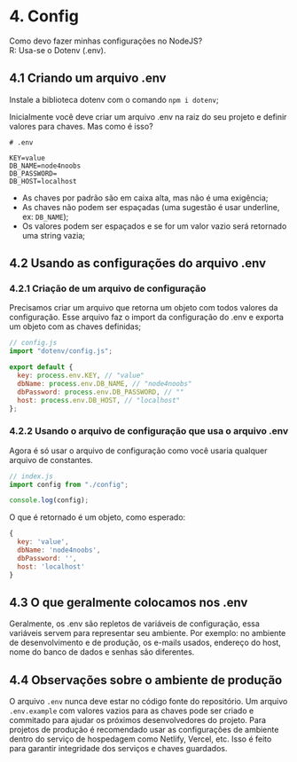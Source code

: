# 4. Config

Como devo fazer minhas configurações no NodeJS?  
R: Usa-se o Dotenv (.env).

## 4.1 Criando um arquivo .env

Instale a biblioteca dotenv com o comando `npm i dotenv`;

Inicialmente você deve criar um arquivo .env na raiz do seu projeto e definir valores para chaves. Mas como é isso?

```
# .env

KEY=value
DB_NAME=node4noobs
DB_PASSWORD=
DB_HOST=localhost
```

- As chaves por padrão são em caixa alta, mas não é uma exigência;
- As chaves não podem ser espaçadas (uma sugestão é usar underline, ex: `DB_NAME`);
- Os valores podem ser espaçados e se for um valor vazio será retornado uma string vazia;

## 4.2 Usando as configurações do arquivo .env

### 4.2.1 Criação de um arquivo de configuração

Precisamos criar um arquivo que retorna um objeto com todos valores da configuração.
Esse arquivo faz o import da configuração do .env e exporta um objeto com as chaves definidas;

```javascript
// config.js
import "dotenv/config.js";

export default {
  key: process.env.KEY, // "value"
  dbName: process.env.DB_NAME, // "node4noobs"
  dbPassword: process.env.DB_PASSWORD, // ""
  host: process.env.DB_HOST, // "localhost"
};
```

### 4.2.2 Usando o arquivo de configuração que usa o arquivo .env

Agora é só usar o arquivo de configuração como você usaria qualquer arquivo de constantes.

```javascript
// index.js
import config from "./config";

console.log(config);
```

O que é retornado é um objeto, como esperado:

```javascript
{
  key: 'value',
  dbName: 'node4noobs',
  dbPassword: '',
  host: 'localhost'
}
```

## 4.3 O que geralmente colocamos nos .env

Geralmente, os .env são repletos de variáveis de configuração, essa variáveis servem para representar seu ambiente.
Por exemplo: no ambiente de desenvolvimento e de produção, os e-mails usados, endereço do host, nome do banco de dados e senhas são diferentes.

## 4.4 Observações sobre o ambiente de produção

O arquivo `.env` nunca deve estar no código fonte do repositório. Um arquivo `.env.example` com valores vazios para as chaves pode ser criado e commitado para ajudar os próximos desenvolvedores do projeto.
Para projetos de produção é recomendado usar as configurações de ambiente dentro do serviço de hospedagem como Netlify, Vercel, etc. Isso é feito para garantir integridade dos serviços e chaves guardados.
